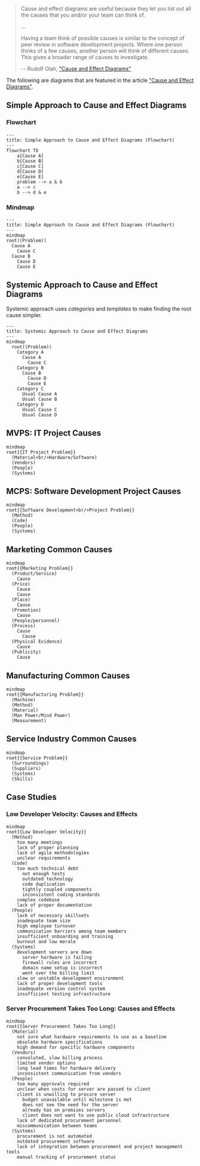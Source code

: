 > Cause and effect diagrams are useful because they let you list out all the causes that you and/or your team can think of.
>
> ...
>
> Having a team think of possible causes is similar to the concept of peer review in software development projects. Where one person thinks of a few causes, another person will think of different causes. This gives a broader range of causes to investigate.
>
> -- Rudolf Olah, ["Cause and Effect Diagrams"](https://rudolfolah.com/cause-and-effect-diagrams/)

The following are diagrams that are featured in the article ["Cause and Effect Diagrams"](https://rudolfolah.com/cause-and-effect-diagrams/).

## Simple Approach to Cause and Effect Diagrams

### Flowchart

```mermaid
---
title: Simple Approach to Cause and Effect Diagrams (Flowchart)
---
flowchart TD
    a[Cause A]
    b[Cause B]
    c[Cause C]
    d[Cause D]
    e[Cause E]
    problem --> a & b
    a --> c
    b --> d & e
```

### Mindmap

```mermaid
---
title: Simple Approach to Cause and Effect Diagrams (Flowchart)
---
mindmap
root((Problem))
  Cause A
    Cause C
  Cause B
    Cause D
    Cause E
```


## Systemic Approach to Cause and Effect Diagrams
Systemic approach uses _categories_ and _templates_ to make finding the root cause simpler.

```mermaid
---
title: Systemic Approach to Cause and Effect Diagrams
---
mindmap
  root((Problem))
    Category A
      Cause A
        Cause C
    Category B
      Cause B
        Cause D
        Cause E
    Category C
      Usual Cause A
      Usual Cause B
    Category D
      Usual Cause C
      Usual Cause D
```

## MVPS: IT Project Causes
```mermaid
mindmap
root{{IT Project Problem}}
  (Material<br/>Hardware/Software)
  (Vendors)
  (People)
  (Systems)
```

## MCPS: Software Development Project Causes
```mermaid
mindmap
root{{Software Development<br/>Project Problem}}
  (Method)
  (Code)
  (People)
  (Systems)
```

## Marketing Common Causes
```mermaid
mindmap
root{{Marketing Problem}}
  (Product/Service)
    Cause
  (Price)
    Cause
    Cause
  (Place)
    Cause
  (Promotion)
    Cause
  (People/personnel)
  (Process)
    Cause
      Cause
  (Physical Evidence)
    Cause
  (Publicity)
    Cause
```

## Manufacturing Common Causes
```mermaid
mindmap
root{{Manufacturing Problem}}
  (Machine)
  (Method)
  (Material)
  (Man Power/Mind Power)
  (Measurement)
```

## Service Industry Common Causes

```mermaid
mindmap
root{{Service Problem}}
  (Surroundings)
  (Suppliers)
  (Systems)
  (Skills)
```

## Case Studies

### Low Developer Velocity: Causes and Effects
```mermaid
mindmap
root{{Low Developer Velocity}}
  (Method)
    too many meetings
    lack of proper planning
    lack of agile methodologies
    unclear requirements
  (Code)
    too much technical debt
      not enough tests
      outdated technology
      code duplication
      tightly coupled components
      inconsistent coding standards
    complex codebase
    lack of proper documentation
  (People)
    lack of necessary skillsets
    inadequate team size
    high employee turnover
    communication barriers among team members
    insufficient onboarding and training
    burnout and low morale
  (Systems)
    development servers are down
      server hardware is failing
      firewall rules are incorrect
      domain name setup is incorrect
      went over the billing limit
    slow or unstable development environment
    lack of proper development tools
    inadequate version control system
    insufficient testing infrastructure
```

### Server Procurement Takes Too Long: Causes and Effects
```mermaid
mindmap
root{{Server Procurement Takes Too Long}}
  (Material)
    not sure what hardware requirements to use as a baseline
    obsolete hardware specifications
    high demand for specific hardware components
  (Vendors)
    convoluted, slow billing process
    limited vendor options
    long lead times for hardware delivery
    inconsistent communication from vendors
  (People)
    too many approvals required
    unclear when costs for server are passed to client
    client is unwilling to procure server
      budget unavailable until milestone is met
      does not see the need for the server
      already has on premises servers
      client does not want to use public cloud infrastructure
    lack of dedicated procurement personnel
    miscommunication between teams
  (Systems)
    procurement is not automated
    outdated procurement software
    lack of integration between procurement and project management tools
    manual tracking of procurement status
```
